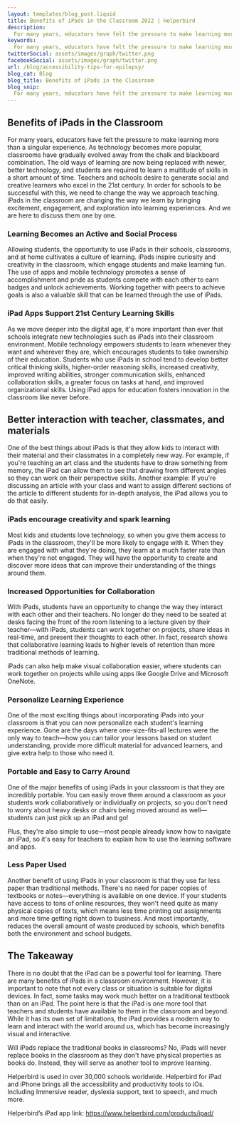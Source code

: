 ```yaml
---
layout: templates/blog_post.liquid
title: Benefits of iPads in the Classroom 2022 | Helperbird
description:
  For many years, educators have felt the pressure to make learning more than a singular experience. As technology becomes more popular, classrooms have gradually evolved away from the chalk and blackboard combination. 
keywords:
  For many years, educators have felt the pressure to make learning more than a singular experience. As technology becomes more popular, classrooms have gradually evolved away from the chalk and blackboard combination. 
twitterSocial: assets/images/graph/twitter.png
facebookSocial: assets/images/graph/twitter.png
url: /blog/accessibility-tips-for-epilepsy/
blog_cat: Blog
blog_title: Benefits of iPads in the Classroom 
blog_snip: 
  For many years, educators have felt the pressure to make learning more than a singular experience. As technology becomes more popular, classrooms have gradually evolved away from the chalk and blackboard combination. The old ways of learning are now being replaced with newer, better technology, and students are required to learn a multitude of skills in a short amount of time. Teachers and schools desire to generate social and creative learners who excel in the 21st century. In order for schools to be successful with this, we need to change the way we approach teaching. iPads in the classroom are changing the way we learn by bringing excitement, engagement, and exploration into learning experiences. And we are here to discuss them one by one.
---
```


## Benefits of iPads in the Classroom



For many years, educators have felt the pressure to make learning more than a singular experience. As technology becomes more popular, classrooms have gradually evolved away from the chalk and blackboard combination. The old ways of learning are now being replaced with newer, better technology, and students are required to learn a multitude of skills in a short amount of time. Teachers and schools desire to generate social and creative learners who excel in the 21st century. In order for schools to be successful with this, we need to change the way we approach teaching. iPads in the classroom are changing the way we learn by bringing excitement, engagement, and exploration into learning experiences. And we are here to discuss them one by one.

### Learning Becomes an Active and Social Process

Allowing students, the opportunity to use iPads in their schools, classrooms, and at home cultivates a culture of learning. iPads inspire curiosity and creativity in the classroom, which engage students and make learning fun. The use of apps and mobile technology promotes a sense of accomplishment and pride as students compete with each other to earn badges and unlock achievements. Working together with peers to achieve goals is also a valuable skill that can be learned through the use of iPads.

### iPad Apps Support 21st Century Learning Skills

As we move deeper into the digital age, it's more important than ever that schools integrate new technologies such as iPads into their classroom environment. Mobile technology empowers students to learn whenever they want and wherever they are, which encourages students to take ownership of their education. Students who use iPads in school tend to develop better critical thinking skills, higher-order reasoning skills, increased creativity, improved writing abilities, stronger communication skills, enhanced collaboration skills, a greater focus on tasks at hand, and improved organizational skills. Using iPad apps for education fosters innovation in the classroom like never before.

## Better interaction with teacher, classmates, and materials

One of the best things about iPads is that they allow kids to interact with their material and their classmates in a completely new way. For example, if you're teaching an art class and the students have to draw something from memory, the iPad can allow them to see that drawing from different angles so they can work on their perspective skills. Another example: If you're discussing an article with your class and want to assign different sections of the article to different students for in-depth analysis, the iPad allows you to do that easily.

### iPads encourage creativity and spark learning

Most kids and students love technology, so when you give them access to iPads in the classroom, they'll be more likely to engage with it. When they are engaged with what they're doing, they learn at a much faster rate than when they're not engaged. They will have the opportunity to create and discover more ideas that can improve their understanding of the things around them.

### Increased Opportunities for Collaboration

With iPads, students have an opportunity to change the way they interact with each other and their teachers. No longer do they need to be seated at desks facing the front of the room listening to a lecture given by their teacher—with iPads, students can work together on projects, share ideas in real-time, and present their thoughts to each other. In fact, research shows that collaborative learning leads to higher levels of retention than more traditional methods of learning. 

iPads can also help make visual collaboration easier, where students can work together on projects while using apps like Google Drive and Microsoft OneNote.

### Personalize Learning Experience

One of the most exciting things about incorporating iPads into your classroom is that you can now personalize each student's learning experience. Gone are the days where one-size-fits-all lectures were the only way to teach—how you can tailor your lessons based on student understanding, provide more difficult material for advanced learners, and give extra help to those who need it.

### Portable and Easy to Carry Around

One of the major benefits of using iPads in your classroom is that they are incredibly portable. You can easily move them around a classroom as your students work collaboratively or individually on projects, so you don't need to worry about heavy desks or chairs being moved around as well—students can just pick up an iPad and go!

Plus, they're also simple to use—most people already know how to navigate an iPad, so it's easy for teachers to explain how to use the learning software and apps.

### Less Paper Used

Another benefit of using iPads in your classroom is that they use far less paper than traditional methods. There's no need for paper copies of textbooks or notes—everything is available on one device. If your students have access to tons of online resources, they won't need quite as many physical copies of texts, which means less time printing out assignments and more time getting right down to business. And most importantly, reduces the overall amount of waste produced by schools, which benefits both the environment and school budgets.

## The Takeaway

There is no doubt that the iPad can be a powerful tool for learning. There are many benefits of iPads in a classroom environment. However, it is important to note that not every class or situation is suitable for digital devices. In fact, some tasks may work much better on a traditional textbook than on an iPad. The point here is that the iPad is one more tool that teachers and students have available to them in the classroom and beyond. While it has its own set of limitations, the iPad provides a modern way to learn and interact with the world around us, which has become increasingly visual and interactive.

Will iPads replace the traditional books in classrooms? No, iPads will never replace books in the classroom as they don't have physical properties as books do. Instead, they will serve as another tool to improve learning.

 
Helperbird is used in over 30,000 schools worldwide. Helperbird for iPad and iPhone brings all the accessibility and productivity tools to iOs. Including Immersive reader, dyslexia support, text to speech, and much more. 

Helperbird’s iPad app link: https://www.helperbird.com/products/ipad/